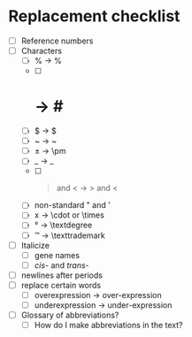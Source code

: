 # Replacement checklist

- [ ] Reference numbers
- [ ] Characters
  - [ ] % -> \%
  - [ ] # -> \#
  - [ ] $ -> \$
  - [ ] ~ -> \~
  - [ ] ± -> \pm
  - [ ] _ -> \_
  - [ ] > and < -> $>$ and $<$
  - [ ] non-standard " and '
  - [ ] x -> \cdot or \times
  - [ ] ° -> \textdegree
  - [ ] ™ -> \texttrademark
- [ ] Italicize
  - [ ] gene names
  - [ ] _cis_- and _trans_-
- [ ] newlines after periods
- [ ] replace certain words
  - [ ] overexpression -> over-expression
  - [ ] underexpression -> under-expression
- [ ] Glossary of abbreviations?
  - [ ] How do I make abbreviations in the text?
